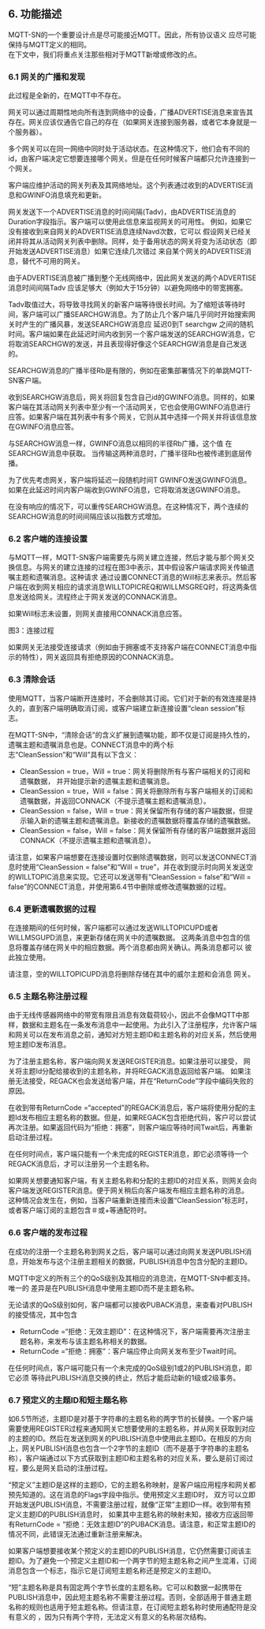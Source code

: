 ## 6. 功能描述
MQTT-SN的一个重要设计点是尽可能接近MQTT。因此，所有协议语义
应尽可能保持与MQTT定义的相同。  
在下文中，我们将重点关注那些相对于MQTT新增或修改的点。  

### 6.1 网关的广播和发现  
此过程是全新的，在MQTT中不存在。  

网关可以通过周期性地向所有连到网络中的设备，广播ADVERTISE消息来宣告其存在。网关应该仅通告它自己的存在（如果网关连接到服务器，或者它本身就是一个服务器）。  

多个网关可以在同一网络中同时处于活动状态。在这种情况下，他们会有不同的id，由客户端决定它想要连接哪个网关。但是在任何时候客户端都只允许连接到一个网关。  

客户端应维护活动的网关列表及其网络地址。这个列表通过收到的ADVERTISE消息和GWINFO消息填充和更新。  

网关发送下一个ADVERTISE消息的时间间隔(Tadv)，由ADVERTISE消息的Duration字段指示。客户端可以使用此信息来监视网关的可用性。
例如，如果它没有接收到来自网关的ADVERTISE消息连续Navd次数，它可以
假设网关已经关闭并将其从活动网关列表中删除。同样，处于备用状态的网关将变为活动状态（即开始发送ADVERTISE消息）如果它连续几次错过
来自某个网关的ADVERTISE消息，替代不可用的网关。  

由于ADVERTISE消息被广播到整个无线网络中，因此网关发送的两个ADVERTISE消息时间间隔Tadv
应该足够大（例如大于15分钟）以避免网络中的带宽拥塞。  

Tadv取值过大，将导致寻找网关的新客户端等待很长时间。为了缩短该等待时间，客户端可以广播SEARCHGW消息。为了防止几个客户端几乎同时开始搜索网关时产生的广播风暴，发送SEARCHGW消息应
延迟0到T searchgw 之间的随机时间。客户端如果在此延迟时间内收到另一个客户端发送的SEARCHGW消息，它将取消SEARCHGW的发送，并且表现得好像这个SEARCHGW消息是自己发送的。  

SEARCHGW消息的广播半径Rb是有限的，例如在密集部署情况下的单跳MQTT-SN客户端。  

收到SEARCHGW消息后，网关将回复包含自己id的GWINFO消息。同样的，如果客户端在其活动网关列表中至少有一个活动网关，它也会使用GWINFO消息进行应答。如果客户端在其列表中有多个网关，它则从其中选择一个网关并将该信息放在GWINFO消息应答。  

与SEARCHGW消息一样，GWINFO消息以相同的半径Rb广播，这个值
在SEARCHGW消息中获取。 当传输这两种消息时，广播半径Rb也被传递到底层传播。  

为了优先考虑网关，客户端将延迟一段随机时间T GWINFO发送GWINFO消息。如果在此延迟时间内客户端收到GWINFO消息，它将取消发送GWINFO消息。  

在没有响应的情况下，可以重传SEARCHGW消息。在这种情况下，两个连续的SEARCHGW消息的时间间隔应该以指数方式增加。  

### 6.2 客户端的连接设置 
与MQTT一样，MQTT-SN客户端需要先与网关建立连接，然后才能与那个网关交换信息。与网关的建立连接的过程在图3中表示，其中假设客户端请求网关传输遗嘱主题和遗嘱消息。这种请求
通过设置CONNECT消息的Will标志来表示。然后客户端在收到网关相应的请求消息WILLTOPICREQ和WILLMSGREQ时，将这两条信息发送给网关。流程终止于网关发送的CONNACK消息。  

如果Will标志未设置，则网关直接用CONNACK消息应答。  

图3：连接过程  

如果网关无法接受连接请求（例如由于拥塞或不支持客户端在CONNECT消息中指示的特性），网关返回具有拒绝原因的CONNACK消息。  

### 6.3 清除会话
使用MQTT，当客户端断开连接时，不会删除其订阅。它们对于新的有效连接是持久的，直到客户端明确取消订阅，或客户端建立新连接设置“clean session”标志。  

在MQTT-SN中，“清除会话”的含义扩展到遗嘱功能，即不仅是订阅是持久性的，遗嘱主题和遗嘱消息也是。CONNECT消息中的两个标志“CleanSession”和“Will”具有以下含义：  
- CleanSession = true，Will = true：网关将删除所有与客户端相关的订阅和遗嘱数据， 并开始提示新的遗嘱主题和遗嘱消息。 
- CleanSession = true，Will = false：网关将删除所有与客户端相关的订阅和遗嘱数据，并返回CONNACK（不提示遗嘱主题和遗嘱消息）。
-  CleanSession = false，Will = true：网关保留所有存储的客户端数据，但提示输入新的遗嘱主题和遗嘱消息。新接收的遗嘱数据将覆盖存储的遗嘱数据。 
-  CleanSession = false，Will = false：网关保留所有存储的客户端数据并返回CONNACK（不提示遗嘱主题和遗嘱消息）。  

请注意，如果客户端想要在连接设置时仅删除遗嘱数据，则可以发送CONNECT消息时使用“CleanSession = false”和“Will = true”，并在收到提示时向网关发送空的WILLTOPIC消息来实现。它还可以发送带有“CleanSession = false”和“Will = false”的CONNECT消息，并使用第6.4节中删除或修改遗嘱数据的过程。  

### 6.4 更新遗嘱数据的过程

在连接期间的任何时候，客户端都可以通过发送WILLTOPICUPD或者WILLMSGUPD消息，来更新存储在网关中的遗嘱数据。 这两条消息中包含的信息将覆盖存储在网关中的相应数据。两个消息都由网关确认。两条消息都可以 彼此独立使用。  

请注意，空的WILLTOPICUPD消息将删除存储在其中的威尔主题和会消息 网关。 

### 6.5 主题名称注册过程

由于无线传感器网络中的带宽有限且消息有效载荷较小，因此不会像MQTT中那样，数据和主题名在一条发布消息中一起使用。为此引入了注册程序，允许客户端和网关可以在发布消息之前，通知对方短主题ID和主题名称的对应关系，然后使用短主题ID发布消息。  

为了注册主题名称，客户端向网关发送REGISTER消息。如果注册可以接受， 网关将主题Id分配给接收到的主题名称，并将REGACK消息返回给客户端。 如果注册无法接受，REGACK也会发送给客户端，并在“ReturnCode”字段中编码失败的原因。   

在收到带有ReturnCode =“accepted”的REGACK消息后，客户端将使用分配的主题Id发布相应主题名称的数据。但是，如果REGACK包含拒绝代码，客户可以尝试再次注册。如果返回代码为“拒绝：拥塞”，则客户端应等待时间Twait后，再重新启动注册过程。  

在任何时间点，客户端只能有一个未完成的REGISTER消息，即它必须等待一个REGACK消息后，才可以注册另一个主题名称。  

如果网关想要通知客户端，有关主题名称和分配的主题ID的对应关系，则网关会向客户端发送REGISTER消息。便于网关稍后向客户端发布相应主题名称的消息。 这种情况会发生在，例如，当客户端重新连接而未设置“CleanSession”标志时，或者客户端订阅的主题包含＃或+等通配符时。  

### 6.6 客户端的发布过程

在成功的注册一个主题名称到网关之后，客户端可以通过向网关发送PUBLISH消息，开始发布与这个注册主题相关的数据，PUBLISH消息中包含分配的主题ID。   

MQTT中定义的所有三个的QoS级别及其相应的消息流，在MQTT-SN中都支持。 唯一的 差异是在PUBLISH消息中使用主题ID而不是主题名称。   

无论请求的QoS级别如何，客户端都可以接收PUBACK消息，来查看对PUBLISH的接受情况，其中包含
- ReturnCode =“拒绝：无效主题ID”：在这种情况下，客户端需要再次注册主题名称，来发布与该主题名称相关的数据。  
- ReturnCode =“拒绝：拥塞”：客户端应停止向网关发布至少Twait时间。

在任何时间点，客户端可能只有一个未完成的QoS级别1或2的PUBLISH消息，即它必须 等待此PUBLISH消息交换的终止，然后才能启动新的1级或2级事务。 

### 6.7 预定义的主题ID和短主题名称

如6.5节所述，主题ID是对基于字符串的主题名称的两字节的长替换。一个客户端需要使用REGISTER过程来通知网关它想要使用的主题名称，并从网关获取到对应的主题的ID。然后在发送到网关的PUBLISH消息中使用此主题ID。在相反的方向上，网关PUBLISH消息也包含一个2字节的主题ID（而不是基于字符串的主题名称），客户端通过以下方式获取到主题ID和主题名称的对应关系，要么是前订阅过程，要么是网关启动的注册过程。   

“预定义”主题ID是这样的主题ID，它的主题名称映射，是客户端应用程序和网关都预先知道的。这在消息的Flags字段中指示。使用预定义主题ID时， 双方可以立即开始发送PUBLISH消息，不需要注册过程，就像“正常”主题ID一样。收到带有预定义主题ID的PUBLISH消息时， 如果其中主题名称的映射未知，接收方应返回带有ReturnCode = “拒绝：无效主题ID”的PUBACK消息。请注意，和正常主题ID的情况不同，此错误无法通过重新注册来解决。  

如果客户端想要接收某个预定义的主题ID的PUBLISH消息，它仍然需要订阅该主题ID。为了避免一个预定义主题ID和一个两字节的短主题名称之间产生混淆，订阅消息包含一个标志，指示它是订阅短主题名称还是预定义的主题ID。  

“短”主题名称是具有固定两个字节长度的主题名称。它可以和数据一起携带在PUBLISH消息中，因此短主题名称不需要注册过程。否则，全部适用于普通主题名称的规则也适用于短主题名称。但请注意，在订阅短主题名称时使用通配符是没有意义的 ，因为只有两个字符，无法定义有意义的名称层次结构。  
